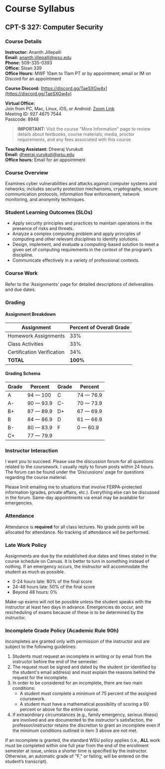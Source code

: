 # Course Syllabus
## CPT-S 327: Computer Security

### Course Details
**Instructor:** Ananth Jillepalli  
**Email:** [ananth.jillepalli@wsu.edu](mailto:ananth.jillepalli@wsu.edu)  
**Phone:** 509-335-0393  
**Office:** Sloan 339  
**Office Hours:** MWF 10am to 11am PT or by appointment; email or IM on Discord for an appointment  

**Course Discord:** [https://discord.gg/TaeSXGw4x](https://discord.gg/TaeSXGw4x)

**Virtual Office:**  
Join from PC, Mac, Linux, iOS, or Android: [Zoom Link](https://wsu.zoom.us/j/92746757544?pwd=Ty9CT084bGZQNkpEeWZQSUY4YmFXQT09)  
Meeting ID: 927 4675 7544  
Passcode: 8948

> **IMPORTANT:** Visit the course "More Information" page to review details about textbooks, course materials, media, proctor requirements, and any fees associated with this course.

**Teaching Assistant:** Dheeraj Vurukuti  
**Email:** [dheeraj.vurukuti@wsu.edu](mailto:dheeraj.vurukuti@wsu.edu)  
**Office hours:** Email for an appointment  

### Course Overview
Examines cyber vulnerabilities and attacks against computer systems and networks; includes security protection mechanisms, cryptography, secure communication protocols, information flow enforcement, network monitoring, and anonymity techniques.

### Student Learning Outcomes (SLOs)
- Apply security principles and practices to maintain operations in the presence of risks and threats.
- Analyze a complex computing problem and apply principles of computing and other relevant disciplines to identify solutions.
- Design, implement, and evaluate a computing-based solution to meet a given set of computing requirements in the context of the program’s discipline.
- Communicate effectively in a variety of professional contexts.

### Course Work
Refer to the 'Assignments' page for detailed descriptions of deliverables and due dates.

### Grading

#### Assignment Breakdown
| Assignment             | Percent of Overall Grade |
|------------------------|--------------------------|
| Homework Assignments   | 33%                      |
| Class Activities       | 33%                      |
| Certification Verification | 34%                  |
| **TOTAL**              | **100%**                 |

#### Grading Schema
| Grade | Percent    | Grade | Percent    |
|-------|------------|-------|------------|
| A     | 94 — 100   | C     | 74 — 76.9  |
| A-    | 90 — 93.9  | C-    | 70 — 73.9  |
| B+    | 87 — 89.9  | D+    | 67 — 69.9  |
| B     | 84 — 86.9  | D     | 61 — 66.9  |
| B-    | 80 — 83.9  | F     | 0 — 60.9   |
| C+    | 77 — 79.9  |       |            |

### Instructor Interaction
I want you to succeed. Please use the discussion forum for all questions related to the coursework. I usually reply to forum posts within 24 hours. The forum can be found under the 'Discussions' page for questions regarding the course material.

Please limit emailing me to situations that involve FERPA-protected information (grades, private affairs, etc.). Everything else can be discussed in the forum. Same-day appointments via email may be available for emergencies.

### Attendance
Attendance is **required** for all class lectures. No grade points will be allocated for attendance. No tracking of attendance will be performed.

### Late Work Policy
Assignments are due by the established due dates and times stated in the course schedule on Canvas. It is better to turn in something instead of nothing. If an emergency occurs, the instructor will accommodate the student as much as possible.

- 0-24 hours late: 80% of the final score
- 24-48 hours late: 50% of the final score
- Beyond 48 hours: 0%

Make-up exams will not be possible unless the student speaks with the instructor at least two days in advance. Emergencies do occur, and rescheduling of exams because of these is to be determined by the instructor.

### Incomplete Grade Policy (Academic Rule 90h)
Incompletes are granted only with permission of the instructor and are subject to the following guidelines:

1. Students must request an incomplete in writing or by email from the instructor before the end of the semester.
2. The request must be signed and dated by the student (or identified by the student's email address) and must explain the reasons behind the request for the incomplete.
3. In order to be considered for an incomplete, there are two main conditions:
    - A student must complete a minimum of 75 percent of the assigned coursework.
    - A student must have a mathematical possibility of scoring a 60 percent or above for the entire course.
4. If extraordinary circumstances (e.g., family emergency, serious illness) are involved and are documented to the instructor's satisfaction, the professor/instructor retains the discretion to grant an incomplete even if the minimum conditions outlined in item 3 above are not met.

If an incomplete is granted, the standard WSU policy applies (i.e., **ALL** work must be completed within one full year from the end of the enrollment semester at issue, unless a shorter time is specified by the instructor. Otherwise, an automatic grade of "F," or failing, will be entered on the student’s transcript).

